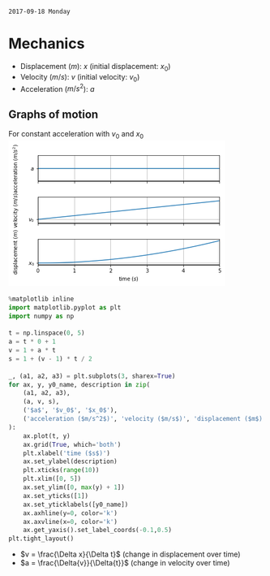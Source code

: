 `2017-09-18 Monday`
# Mechanics
- Displacement ($m$): $x$ (initial displacement: $x_0$)
- Velocity ($m/s$): $v$ (initial velocity: $v_0$)
- Acceleration ($m/s^2$): $a$ 

## Graphs of motion
For constant acceleration with $v_0$ and $x_0$
![graphs of acceleration, velocity and displacement](graphs-motion.png)

```python
%matplotlib inline
import matplotlib.pyplot as plt
import numpy as np

t = np.linspace(0, 5)
a = t * 0 + 1
v = 1 + a * t
s = 1 + (v - 1) * t / 2

_, (a1, a2, a3) = plt.subplots(3, sharex=True)
for ax, y, y0_name, description in zip(
    (a1, a2, a3), 
    (a, v, s), 
    ('$a$', '$v_0$', '$x_0$'), 
    ('acceleration ($m/s^2$)', 'velocity ($m/s$)', 'displacement ($m$)')
):
    ax.plot(t, y)
    ax.grid(True, which='both')
    plt.xlabel('time ($s$)')
    ax.set_ylabel(description)
    plt.xticks(range(10))
    plt.xlim([0, 5])
    ax.set_ylim([0, max(y) + 1])
    ax.set_yticks([1])
    ax.set_yticklabels([y0_name])
    ax.axhline(y=0, color='k')
    ax.axvline(x=0, color='k')
    ax.get_yaxis().set_label_coords(-0.1,0.5)
plt.tight_layout()

```

- $v = \frac{\Delta x}{\Delta t}$ (change in displacement over time)
- $a = \frac{\Delta{v}}{\Delta{t}}$ (change in velocity over time)